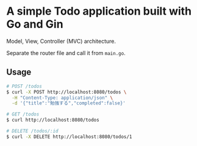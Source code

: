 # A simple Todo application built with Go and Gin

Model, View, Controller (MVC) architecture.

Separate the router file and call it from `main.go`.

## Usage

```sh
# POST /todos
$ curl -X POST http://localhost:8080/todos \
  -H "Content-Type: application/json" \
  -d '{"title":"勉強する","completed":false}'

# GET /todos
$ curl http://localhost:8080/todos

# DELETE /todos/:id
$ curl -X DELETE http://localhost:8080/todos/1
```
